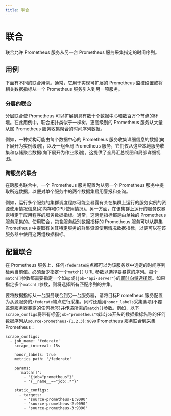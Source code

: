 ```yaml
---
title: 联合
---
```


# 联合

联合允许 Prometheus 服务从另一台 Prometheus 服务采集指定的时间序列。

## 用例

下面有不同的联合用例。通常，它用于实现可扩展的 Prometheus 监控设置或将相关数据指标从一个 Prometheus 服务引入到另一项服务。

### 分层的联合

分层联合使 Prometheus 可以扩展到具有数十个数据中心和数百万个节点的环境。在此用例中，联合拓扑类似于一棵树，更高级别的 Prometheus 服务从大量从属 Prometheus 服务收集聚合的时间序列数据。

例如，一种架构可能由每个数据中心的 Prometheus 服务收集详细信息的数据\(向下展开为实例级别\)，以及一组全局 Prometheus 服务，它们仅从这些本地服务收集和存储聚合数据\(向下展开为作业级别\)。这提供了全局汇总视图和局部详细视图。

### 跨服务的联合

在跨服务联合中，一个 Prometheus 服务配置为从另一个 Prometheus 服务中提取所选数据，以便对单个服务中的两个数据集启用警报和查询。

例如，运行多个服务的集群调度程序可能会暴露有关在集群上运行的服务实例的资源使用情况信息\(如内存和CPU使用情况\)。另一方面，在该集群上运行的服务仅暴露特定于应用程序的服务数据指标。通常，这两组指标都是由单独的 Prometheus 服务采集的。使用联合，包含服务级别数据指标的 Prometheus 服务可以从群集 Prometheus 中提取有关其特定服务的群集资源使用情况数据指标，以便可以在该服务器中使用这两组数据指标。

## 配置联合

在 Prometheus 服务上，任何`/federate`端点都可以为该服务器中选定的时间序列检索当前值。必须至少指定一个`match[]` URL 参数以选择要暴露的序列。每个`match[]`参数都需要指定一个如`up`或`{job="api-server"}`的[即时向量选择器](basics.md#instant-vector-selectors)。如果指定多个`match[]`参数，则将选择所有匹配序列的并集。

要将数据指标从一台服务联合到另一台服务器，请将目标P rometheus 服务配置为从源服务的`/federate`端点进行采集，同时还启用`honor_labels`采集选项\(不覆盖源服务器暴露的任何标签\)并传递所需的`match[]`参数。例如，以下`scrape_configs`将带有标签`job="prometheus"`或以`job`开头的数据指标名称的任何数据序列从`source-prometheus-{1,2,3}:9090` Prometheus 服务联合到采集 Prometheus：

```text
scrape_configs:
  - job_name: 'federate'
    scrape_interval: 15s

    honor_labels: true
    metrics_path: '/federate'

    params:
      'match[]':
        - '{job="prometheus"}'
        - '{__name__=~"job:.*"}'

    static_configs:
      - targets:
        - 'source-prometheus-1:9090'
        - 'source-prometheus-2:9090'
        - 'source-prometheus-3:9090'
```

